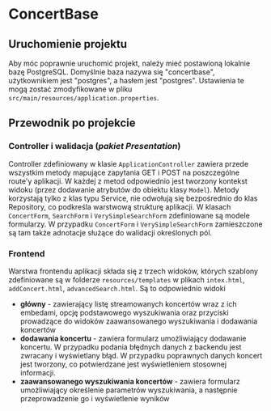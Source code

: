 # ConcertBase

## Uruchomienie projektu

Aby móc poprawnie uruchomić projekt, należy mieć postawioną lokalnie bazę PostgreSQL. Domyślnie baza nazywa się "concertbase", użytkownikiem jest "postgres", a hasłem jest "postgres". Ustawienia te mogą zostać zmodyfikowane w pliku `src/main/resources/application.properties`. 

## Przewodnik po projekcie

### Controller i walidacja (*pakiet Presentation*)

Controller zdefiniowany w klasie `ApplicationController` zawiera przede wszystkim metody mapujące zapytania GET i POST na poszczególne route'y aplikacji. W każdej z metod odpowiednio jest tworzony kontekst widoku (przez dodawanie atrybutów do obiektu klasy `Model`). Metody korzystają tylko z klas typu Service, nie odwołują się bezpośrednio do klas Repository, co podkreśla warstwową strukturę aplikacji. W klasach `ConcertForm`, `SearchForm` i `VerySimpleSearchForm` zdefiniowane są modele formularzy. W przypadku `ConcertForm` i `VerySimpleSearchForm` zamieszczone są tam także adnotacje służące do walidacji określonych pól.

### Frontend

Warstwa frontendu aplikacji składa się z trzech widoków, których szablony zdefiniowane są w folderze `resources/templates` w plikach `intex.html`, `addConcert.html`, `advancedSearch.html`. Są to odpowiednio widoki 
- **główny** - zawierający listę streamowanych koncertów wraz z ich embedami, opcję podstawowego wyszukiwania oraz przyciski prowadzące do widoków zaawansowanego wyszukiwania i dodawania koncertów
- **dodawania koncertu** - zawiera formularz umożliwiający dodawanie koncertu. W przypadku podania błędnych danych z backendu jest zwracany i wyświetlany błąd. W przypadku poprawnych danych koncert jest tworzony, co potwierdzane jest wyświetleniem stosownej informacji.
- **zaawansowanego wyszukiwania koncertów** - zawiera formularz umożliwiający określenie parametrów wyszukiwania, a następnie przeprowadzenie go i wyświetlenie wyników
